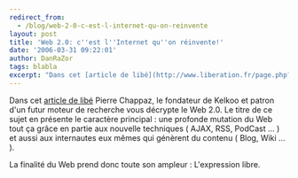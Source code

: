 ```yaml
---
redirect_from:
  - /blog/web-2-0-c-est-l-internet-qu-on-reinvente
layout: post
title: 'Web 2.0: c''est l''Internet qu''on réinvente!'
date: '2006-03-31 09:22:01'
author: DanRaZor
tags: blabla
excerpt: "Dans cet [article de libé](http://www.liberation.fr/page.php?Article=371458) Pierre Chappaz, le fondateur de Kelkoo et patron d'un futur moteur de recherche vous décrypte le Web 2.0.     \nLe titre de ce sujet en présente le caractère principal : une profonde mutation du Web   tout ça grâce en partie aux nouvelle techniques ( AJAX, RSS, PodCast ... )      …"
---
```


Dans cet [article de libé](http://www.liberation.fr/page.php?Article=371458) Pierre Chappaz, le fondateur de Kelkoo et patron d'un futur moteur de recherche vous décrypte le Web 2.0.
Le titre de ce sujet en présente le caractère principal : une profonde mutation du Web   tout ça grâce en partie aux nouvelle techniques ( AJAX, RSS, PodCast ... )   et aussi aux internautes eux mêmes qui génèrent du contenu ( Blog, Wiki ... ).

La finalité du Web prend donc toute son ampleur : L'expression libre.

